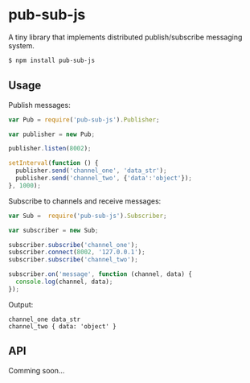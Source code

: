 pub-sub-js
==========
A tiny library that implements distributed publish/subscribe messaging system.

```bash
$ npm install pub-sub-js
```

## Usage

Publish messages:

```js
var Pub = require('pub-sub-js').Publisher;

var publisher = new Pub;

publisher.listen(8002);

setInterval(function () {
  publisher.send('channel_one', 'data_str');
  publisher.send('channel_two', {'data':'object'});
}, 1000);
```

Subscribe to channels and receive messages:

```js
var Sub =  require('pub-sub-js').Subscriber;

var subscriber = new Sub;

subscriber.subscribe('channel_one');
subscriber.connect(8002, '127.0.0.1');
subscriber.subscribe('channel_two');

subscriber.on('message', function (channel, data) {
  console.log(channel, data);
});
```

Output:

```
channel_one data_str
channel_two { data: 'object' }
```


## API

Comming soon...
